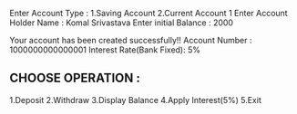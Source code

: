 Enter Account Type :
1.Saving Account
2.Current Account
1
Enter Account Holder Name : Komal Srivastava
Enter initial Balance : 2000

Your account has been created successfully!!
Account Number : 1000000000000001
Interest Rate(Bank Fixed): 5%

CHOOSE OPERATION :
-----------------------
1.Deposit
2.Withdraw
3.Display Balance
4.Apply Interest(5%)
5.Exit
